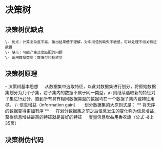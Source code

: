 # 决策树

## 决策树优缺点
```
\- 优点：计算复杂度不高，输出结果便于理解，对中间值的缺失不敏感，可以处理不相关特征数据
\- 缺点：可能产生过度匹配的问题
\- 适用数据类型：数值型和标称型
```
## 决策树原理

\- 决策树基本思想
&emsp; 从数据集中选取特征，以此对数据集进行划分，将原始数据集划分为几个子集，若子集内的数据不属于同一类型，\\n 则继续选取新的特征对子集进行划分，直到所有具有相同数据类型的数据均在一个数据子集内或特征用尽。
/- 信息增益（information gain）
&emsp; 划分数据集的大原则式是： ** 将无序的数据变得更加有序 **
&emsp; 在划分数据集之前之后信息发生的变化称为信息增益，获得信息增益最高的特征就是最好的特征
&emsp; 度量信息增益用香农熵（公式 书上35页）

## 决策树伪代码
```
```
